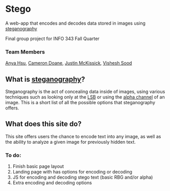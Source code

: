 # Stego
A web-app that encodes and decodes data stored in images using [steganography](https://en.wikipedia.org/wiki/Steganography)

Final group project for INFO 343 Fall Quarter


### Team Members
[Anya Hsu](https://github.com/anyahsu280), [Cameron Doane](https://github.com/CamD67), [Justin McKissick](https://github.com/justmckissick), [Vishesh Sood](https://github.com/VisheshSood)


## What is [steganography](https://en.wikipedia.org/wiki/Steganography)?
Steganography is the act of concealing data inside of images, using various techniques such as looking only at the [LSB](https://en.wikipedia.org/wiki/Least_significant_bit) or using the [alpha channel](https://en.wikipedia.org/wiki/Transparency_(graphic)) of an image. This is a short list of all the possible options that steganography offers.

## What does this site do?
This site offers users the chance to encode text into any image, as well as the ability to analyze a given image for previously hidden text.

### To do:
1. Finish basic page layout
2. Landing page with has options for encoding or decoding
3. JS for encoding and decoding stego text (basic RBG and/or alpha)
4. Extra encoding and decoding options
